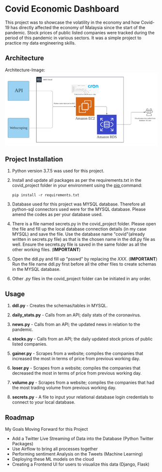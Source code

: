 # Covid Economic Dashboard

This project was to showcase the volatility in the economy and how Covid-19 has directly affected the economy of Malaysia since the start of the pandemic. Stock prices of public listed companies were tracked during the period of this pandemic in various sectors. It was a simple project to practice my data engineering skills.

## Architecture

Architecture-Image:
![alt text](https://github.com/dazza10/Covid-Economic-Dashboard/blob/master/Images/AWS%20(2019)%20horizontal%20framework.png)

## Project Installation

1. Python version 3.7.5 was used for this project.

2. Install and update all packages as per the requirements.txt in the covid_project folder in your environment using the [pip ](https://www.startdataengineering.com "Pip Installation") command:

   ```pip install -r requirements.txt```

3. Database used for this project was MYSQL database. Therefore all python-sql connectors used were for the MYSQL database. Please amend the codes as per your database used.

4. There is a file named secrets.py in the covid_project folder. Please open the file and fill up the local  database connection details (in my case MYSQL) and save the file. Use the database name "covid"(already written in secrets.py file) as that is the chosen name in the ddl.py file as well. Ensure the secrets.py file is saved in the same folder as all the other working files. (**IMPORTANT**)

5. Open the ddl.py and fill up "psswd" by replacing the _XXX_. (**IMPORTANT**) Run the file name ddl.py first before all the other files to create schemas in the MYSQL database.

6. Other _.py_ files in the covid_project folder can be initiated in any order.

## Usage

1. **ddl.py** - Creates the schemas/tables in MYSQL.

2. **daily_stats.py** - Calls from an API; daily stats of the coronavirus.

3. **news.py** - Calls from an API; the updated news in relation to the pandemic.

4. **stocks.py** - Calls from an API; the daily updated stock prices of public listed companies.

5. **gainer.py** - Scrapes from a website; compiles the companies that increased the most in terms of price from previous working day.

6. **loser.py** - Scrapes from a website; compiles the companies that decreased the most in terms of price from previous working day.

7. **volume.py** - Scrapes from a website; compiles the companies that had the most trading volume from previous working day.

8. **secrets.py** - A file to input your relational database login credentials to connect to your local database.

## Roadmap

My Goals Moving Forward for this Project

- Add a Twitter Live Streaming of Data into the Database (Python Twitter Packages)
- Use Airflow to bring all processes together
- Performing sentiment Analysis on the Tweets (Machine Learning)
- Deploying these ML models on the cloud
- Creating a Frontend UI for users to visualize this data (Django, Flask)
